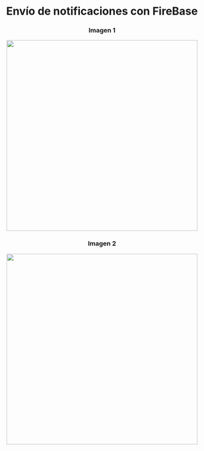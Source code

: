 <div align="center">
  <h1><strong>Envío de notificaciones con FireBase</strong></h1>
</div>

<div align="center">
  <h3>Imagen 1</h3>
  <img src="https://github.com/user-attachments/assets/8b5aa141-a4a1-40b6-b6f6-de4b32132ae1" width="500"/>
</div>

<div align="center">
  <h3>Imagen 2</h3>
  <img src="https://github.com/user-attachments/assets/d4a88e4b-b567-4ad2-9bc0-b0f1d6eef75b" width="500"/>
</div>

